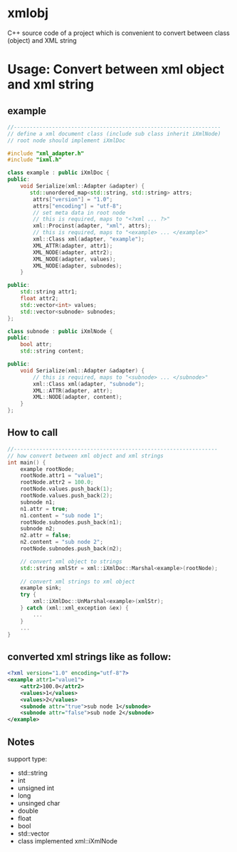 # xmlobj
C++ source code of a project which is convenient to convert between class (object) and XML string

Usage: Convert between xml object and xml string
===================================================================

example
-------------------------------------------------------------------

```c++
//-----------------------------------------------------------------
// define a xml document class (include sub class inherit iXmlNode)
// root node should implement iXmlDoc

#include "xml_adapter.h"
#include "ixml.h"

class example : public iXmlDoc {
public:
    void Serialize(xml::Adapter &adapter) {
       std::unordered_map<std::string, std::string> attrs;
        attrs["version"] = "1.0";
        attrs["encoding"] = "utf-8";
        // set meta data in root node
        // this is required, maps to "<?xml ... ?>"
        xml::Procinst(adapter, "xml", attrs);
        // this is required, maps to "<example> ... </example>"
        xml::Class xml(adapter, "example");
        XML_ATTR(adapter, attr1);
        XML_NODE(adapter, attr2);
        XML_NODE(adapter, values);
        XML_NODE(adapter, subnodes);
    }

public:
    std::string attr1;
    float attr2;
    std::vector<int> values;
    std::vector<subnode> subnodes;
};

class subnode : public iXmlNode {
public:
    bool attr;
    std::string content;

public:
    void Serialize(xml::Adapter &adapter) {
        // this is required, maps to "<subnode> ... </subnode>" 
        xml::Class xml(adapter, "subnode");
        XML::ATTR(adapter, attr);
        XML::NODE(adapter, content);
    }
};
```

How to call
------------------------------------------------------------------
```c++
//----------------------------------------------------------------
// how convert between xml object and xml strings
int main() {
    example rootNode;
    rootNode.attr1 = "value1";
    rootNode.attr2 = 100.0;
    rootNode.values.push_back(1);
    rootNode.values.push_back(2);
    subnode n1;
    n1.attr = true;
    n1.content = "sub node 1";
    rootNode.subnodes.push_back(n1);
    subnode n2;
    n2.attr = false;
    n2.content = "sub node 2";
    rootNode.subnodes.push_back(n2);

    // convert xml object to strings
    std::string xmlStr = xml::iXmlDoc::Marshal<example>(rootNode);
    
    // convert xml strings to xml object
    example sink;
    try {
        xml::iXmlDoc::UnMarshal<example>(xmlStr);
    } catch (xml::xml_exception &ex) {
        ...
    }
    ...
}
```

converted xml strings like as follow:
--------------------------------------------------------------------
```xml
<?xml version="1.0" encoding="utf-8"?>
<example attr1="value1">
    <attr2>100.0</attr2>
    <values>1</values>
    <values>2</values>
    <subnode attr="true">sub node 1</subnode>
    <subnode attr="false">sub node 2</subnode>
</example>
```

Notes
--------------------------------------------------------------------
support type: 
- std::string
- int
- unsigned int
- long
- unsinged char
- double
- float
- bool
- std::vector
- class implemented xml::iXmlNode
